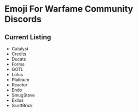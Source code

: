 # Emoji For Warfame Community Discords

## Current Listing

* Catalyst
* Credits
* Ducats
* Forma
* GOTL
* Lotus
* Platinum
* Reactor
* Endo
* SmugSteve
* Exilus
* ScottBrick
